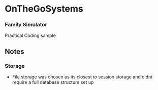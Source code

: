 # OnTheGoSystems
### Family Simulator
Practical Coding sample

## Notes
### Storage
* File storage was chosen as its closest to session storage and didnt require a full database structure set up

